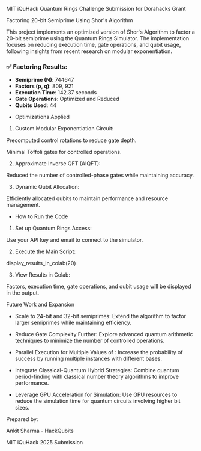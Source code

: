 MIT iQuHack Quantum Rings Challenge Submission for Dorahacks Grant

Factoring 20-bit Semiprime Using Shor's Algorithm

This project implements an optimized version of Shor's Algorithm to factor a 20-bit semiprime using the Quantum Rings Simulator. The implementation focuses on reducing execution time, gate operations, and qubit usage, following insights from recent research on modular exponentiation.

### ✅ Factoring Results:
- **Semiprime (N)**: 744647
- **Factors (p, q)**: 809, 921
- **Execution Time**: 142.37 seconds
- **Gate Operations**: Optimized and Reduced
- **Qubits Used**: 44

* Optimizations Applied

1. Custom Modular Exponentiation Circuit:

Precomputed control rotations to reduce gate depth.

Minimal Toffoli gates for controlled operations.

2. Approximate Inverse QFT (AIQFT):

Reduced the number of controlled-phase gates while maintaining accuracy.

3. Dynamic Qubit Allocation:

Efficiently allocated qubits to maintain performance and resource management.


* How to Run the Code

1. Set up Quantum Rings Access:

Use your API key and email to connect to the simulator.

2. Execute the Main Script:

display_results_in_colab(20)

3. View Results in Colab:

Factors, execution time, gate operations, and qubit usage will be displayed in the output.




Future Work and Expansion

- Scale to 24-bit and 32-bit semiprimes: Extend the algorithm to factor larger semiprimes while maintaining efficiency.

- Reduce Gate Complexity Further: Explore advanced quantum arithmetic techniques to minimize the number of controlled operations.

- Parallel Execution for Multiple Values of : Increase the probability of success by running multiple instances with different bases.

- Integrate Classical-Quantum Hybrid Strategies: Combine quantum period-finding with classical number theory algorithms to improve performance.

- Leverage GPU Acceleration for Simulation: Use GPU resources to reduce the simulation time for quantum circuits involving higher bit sizes.



Prepared by:

Ankit Sharma - HackQubits

MIT iQuHack 2025 Submission
















